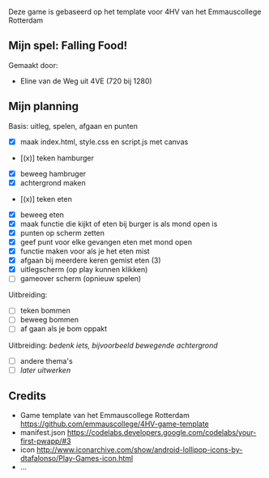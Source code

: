Deze game is gebaseerd op het template voor 4HV van het Emmauscollege Rotterdam

## Mijn spel: Falling Food!
Gemaakt door:
- Eline van de Weg uit 4VE (720 bij 1280)

## Mijn planning

Basis: uitleg, spelen, afgaan en punten
- [x] maak index.html, style.css en script.js met canvas
- [(x)] teken hamburger
- [x] beweeg hambruger
- [x] achtergrond maken
- [(x)] teken eten
- [x] beweeg eten
- [x] maak functie die kijkt of eten bij burger is als mond open is
- [x] punten op scherm zetten
- [x] geef punt voor elke gevangen eten met mond open
- [x] functie maken voor als je het eten mist
- [x] afgaan bij meerdere keren gemist eten (3)
- [x] uitlegscherm (op play kunnen klikken)
- [ ] gameover scherm (opnieuw spelen)

Uitbreiding: 
- [ ] teken bommen
- [ ] beweeg bommen
- [ ] af gaan als je bom oppakt

Uitbreiding: *bedenk iets, bijvoorbeeld bewegende achtergrond*
- [ ] andere thema's
- [ ] *later uitwerken*

## Credits
- Game template van het Emmauscollege Rotterdam https://github.com/emmauscollege/4HV-game-template
- manifest.json https://codelabs.developers.google.com/codelabs/your-first-pwapp/#3
- icon http://www.iconarchive.com/show/android-lollipop-icons-by-dtafalonso/Play-Games-icon.html
- ...
